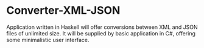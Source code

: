 # Converter-XML-JSON
Application written in Haskell will offer conversions between XML and JSON files of unlimited size. It will be supplied by basic application in C#, offering some minimalistic user interface.
